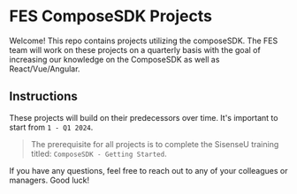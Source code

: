 # FES ComposeSDK Projects
Welcome! This repo contains projects utilizing the composeSDK. The FES team will work on these projects on a quarterly basis with the goal of increasing our knowledge on the ComposeSDK as well as React/Vue/Angular.

## Instructions
These projects will build on their predecessors over time. It's important to start from `1 - Q1 2024`. 

> The prerequisite for all projects is to complete the SisenseU training titled: `ComposeSDK - Getting Started`. 

If you have any questions, feel free to reach out to any of your colleagues or managers. Good luck!
